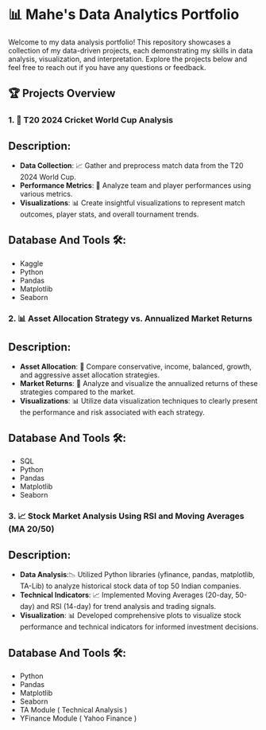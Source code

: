 # 📊 Mahe's Data Analytics Portfolio

Welcome to my data analysis portfolio! This repository showcases a collection of my data-driven projects, each demonstrating my skills in data analysis, visualization, and interpretation. Explore the projects below and feel free to reach out if you have any questions or feedback.

## 🏆 Projects Overview

### 1. 🏏 T20 2024 Cricket World Cup Analysis

## **Description**:
- **Data Collection**: 📈 Gather and preprocess match data from the T20 2024 World Cup.
- **Performance Metrics**: 🏅 Analyze team and player performances using various metrics.
- **Visualizations**: 📊 Create insightful visualizations to represent match outcomes, player stats, and overall tournament trends.
  
## **Database And Tools 🛠️:**
- Kaggle
- Python
- Pandas
- Matplotlib
- Seaborn

### 2. 📊 Asset Allocation Strategy vs. Annualized Market Returns

## **Description**:
- **Asset Allocation**: 💼 Compare conservative, income, balanced, growth, and aggressive asset allocation strategies.
- **Market Returns**: 📅 Analyze and visualize the annualized returns of these strategies compared to the market.
- **Visualizations**: 📊  Utilize data visualization techniques to clearly present the performance and risk associated with each strategy.

## **Database And Tools 🛠️:**
- SQL
- Python
- Pandas
- Matplotlib
- Seaborn


### 3. 📈 Stock Market Analysis Using RSI and Moving Averages (MA 20/50)

## **Description**:
- **Data Analysis**:📉 Utilized Python libraries (yfinance, pandas, matplotlib, TA-Lib) to analyze historical stock data of top 50 Indian companies.
- **Technical Indicators**: 📈  Implemented Moving Averages (20-day, 50-day) and RSI (14-day) for trend analysis and trading signals.
- **Visualization**: 📊  Developed comprehensive plots to visualize stock performance and technical indicators for informed investment decisions.
## **Database And Tools 🛠️:**
- Python
- Pandas
- Matplotlib
- Seaborn
- TA Module ( Technical Analysis )
- YFinance Module ( Yahoo Finance )

